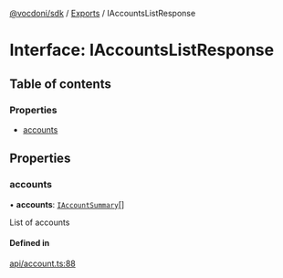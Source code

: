 [@vocdoni/sdk](/sdk) / [Exports](../modules) / IAccountsListResponse

# Interface: IAccountsListResponse

## Table of contents

### Properties

- [accounts](IAccountsListResponse#accounts)

## Properties

### accounts

• **accounts**: [`IAccountSummary`](../modules#iaccountsummary)[]

List of accounts

#### Defined in

[api/account.ts:88](https://github.com/vocdoni/vocdoni-sdk/blob/2244934/src/api/account.ts#L88)
